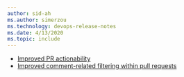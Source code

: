 ```yaml
---
author: sid-ah
ms.author: simerzou
ms.technology: devops-release-notes
ms.date: 4/13/2020
ms.topic: include
---
```


- [Improved PR actionability](#improved-pr-actionability)
- [Improved comment-related filtering within pull requests](#improved-comment-related-filtering-within-pull-requests)
